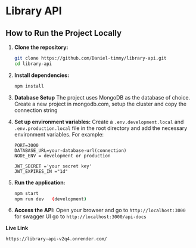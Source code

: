 # Library API

## How to Run the Project Locally

1. **Clone the repository:**

   ```sh
   git clone https://github.com/Daniel-timmy/library-api.git
   cd library-api
   ```

2. **Install dependencies:**

   ```sh
   npm install
   ```

3. **Database Setup**
   The project uses MongoDB as the database of choice.
   Create a new project in mongodb.com, setup the cluster and copy the
   connection string

4. **Set up environment variables:**
   Create a `.env.development.local` and `.env.production.local` file in the root directory and add the necessary environment variables. For example:

   ```env
   PORT=3000
   DATABASE_URL=your-database-url(connection)
   NODE_ENV = development or production

   JWT_SECRET ='your secret key'
   JWT_EXPIRES_IN ="1d"
   ```

5. **Run the application:**

   ```sh
   npm start
   npm run dev   (development)
   ```

6. **Access the API:**
   Open your browser and go to `http://localhost:3000`
   for swagger UI go to `http://localhost:3000/api-docs`

**Live Link**
```
https://library-api-v2q4.onrender.com/
```

